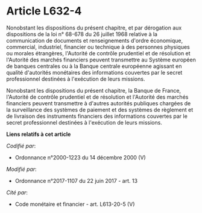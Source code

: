 # Article L632-4

Nonobstant les dispositions du présent chapitre, et par dérogation aux dispositions de la loi n° 68-678 du 26 juillet 1968
relative à la communication de documents et renseignements d'ordre économique, commercial, industriel, financier ou technique
à des personnes physiques ou morales étrangères, l'Autorité de contrôle prudentiel et de résolution et l'Autorité des marchés
financiers peuvent transmettre au Système européen de banques centrales ou à la Banque centrale européenne agissant en
qualité d'autorités monétaires des informations couvertes par le secret professionnel destinées à l'exécution de leurs
missions.

Nonobstant les dispositions du présent chapitre, la Banque de France, l'Autorité de contrôle prudentiel et de résolution et
l'Autorité des marchés financiers peuvent transmettre à d'autres autorités publiques chargées de la surveillance des systèmes
de paiement et des systèmes de règlement et de livraison des instruments financiers des informations couvertes par le secret
professionnel destinées à l'exécution de leurs missions.

**Liens relatifs à cet article**

_Codifié par_:

  - Ordonnance n°2000-1223 du 14 décembre 2000 (V)

_Modifié par_:

  - Ordonnance n°2017-1107 du 22 juin 2017 - art. 13

_Cité par_:

  - Code monétaire et financier - art. L613-20-5 (V)
